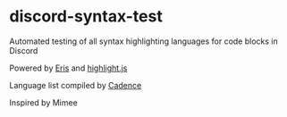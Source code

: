 # discord-syntax-test
Automated testing of all syntax highlighting languages for code blocks in Discord

Powered by [Eris](https://abal.moe/Eris/) and [highlight.js](https://highlightjs.org)

Language list compiled by [Cadence](https://cadence.moe/pastes/143)

Inspired by Mimee
